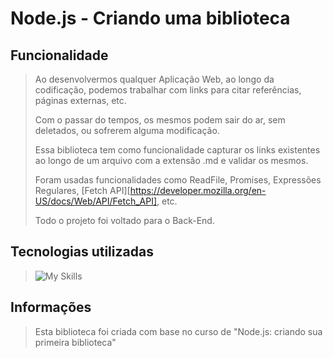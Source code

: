# Node.js - Criando uma biblioteca
## Funcionalidade
> Ao desenvolvermos qualquer Aplicação Web, ao longo da codificação, podemos trabalhar com links para citar referências, páginas externas, etc.
> 
> Com o passar do tempos, os mesmos podem sair do ar, sem deletados, ou sofrerem alguma modificação.
> 
> Essa biblioteca tem como funcionalidade capturar os links existentes ao longo de um arquivo com a extensão .md e validar os mesmos.
>
> Foram usadas funcionalidades como ReadFile, Promises, Expressões Regulares, [Fetch API][https://developer.mozilla.org/en-US/docs/Web/API/Fetch_API], etc.
>
> Todo o projeto foi voltado para o Back-End.
## Tecnologias utilizadas
> ![My Skills](https://skillicons.dev/icons?i=vscode,js,nodejs)
## Informações
> Esta biblioteca foi criada com base no curso de "Node.js: criando sua primeira biblioteca"
